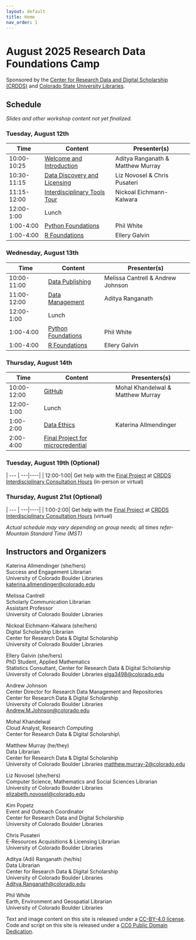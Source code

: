 ```yaml
---
layout: default
title: Home
nav_order: 1
---
```

# August 2025 Research Data Foundations Camp
Sponsored by the [Center for Research Data and Digital Scholarship (CRDDS)](https://www.colorado.edu/crdds/) and [Colorado State University Libraries](https://lib.colostate.edu/services/data-management/).

## Schedule

_Slides and other workshop content not yet finalized._

### Tuesday, August 12th

| Time | Content|Presenter(s)|
| --- | ---|----|
| 10:00-10:25 | [Welcome and Introduction](content/introduction.html)|Aditya Ranganath & Matthew Murray|
| 10:30-11:15| [Data Discovery and Licensing](content/data-discovery.html)| Liz Novosel & Chris Pusateri|
| 11:15-12:00| [Interdisciplinary Tools Tour](content/interdisciplinary-tour.html)| Nickoal Eichmann-Kalwara|
| 12:00-1:00| Lunch|
| 1:00-4:00| [Python Foundations](content/data-analysis-in-python.html)|Phil White|
| 1:00-4:00| [R Foundations](content/data-analysis-in-R.html)|Ellery Galvin| 

### Wednesday, August 13th

| Time | Content|Presenter(s)|
| --- | ---|----|
| 10:00-11:00| [Data Publishing](content/data-publishing-CU-scholar.html)| Melissa Cantrell & Andrew Johnson|
| 11:00-12:00| [Data Management](content/data_management.html)|Aditya Ranganath|
| 12:00-1:00 | Lunch|
| 1:00-4:00| [Python Foundations](content/data-analysis-in-python.html)|Phil White|
| 1:00-4:00| [R Foundations](content/data-analysis-in-R.html)|Ellery Galvin| 

### Thursday, August 14th

| Time | Content|Presenters(s)|
| --- | ---|----|
| 10:00-12:00 | [GitHub](content/git_github.html)| Mohal Khandelwal & Matthew Murray
| 12:00-1:00| Lunch |
| 1:00-2:00| [Data Ethics](content/data-ethics.html)| Katerina Allmendinger|
| 2:00-4:00| [Final Project for microcredential](content/wrap-up/microcredential.html)|

### Tuesday, August 19th (Optional)

| --- | ---|----|
| 12:00-1:00| Get help with the [Final Project](content/wrap-up/microcredential.html) at [CRDDS Interdisciplinary Consultation Hours](https://colorado.libcal.com/calendar/events/CHTuesdays10) (in-person or virtual)

### Thursday, August 21st (Optional)

| --- | ---|----|
| 1:00-2:00| Get help with the [Final Project](content/wrap-up/microcredential.html) at [CRDDS Interdisciplinary Consultation Hours](https://colorado.libcal.com/event/13797344) (virtual)

_Actual schedule may vary depending on group needs; all times refer-Mountain Standard Time (MST)_  


## Instructors and Organizers

Katerina Allmendinger (she/hers)\
Success and Engagement Librarian\
University of Colorado Boulder Libraries\
[katerina.allmendinger@colorado.edu](mailto:katerina.allmendinger@colorado.edu)

Melissa Cantrell\
Scholarly Communication Librarian\
Assistant Professor\
University of Colorado Boulder Libraries

Nickoal Eichmann-Kalwara (she/hers)\
Digital Scholarship Librarian\
Center for Research Data & Digital Scholarship\
University of Colorado Boulder Libraries

Ellery Galvin (she/hers)\
PhD Student, Applied Mathematics\
Statistics Consultant, Center for Research Data & Digital Scholarship\
University of Colorado Boulder Libraries
[elga3498@colorado.edu](mailto:elga3498@colorado.edu)

Andrew Johnson\
Center Director for Research Data Management and Repositories\
Center for Research Data & Digital Scholarship\
University of Colorado Boulder Libraries\
[Andrew.M.Johnson@colorado.edu](mailto:Andrew.M.Johnson@colorado.edu)

Mohal Khandelwal\
Cloud Analyst, Research Computing\
Center for Research Data & Digital Scholarship\

Matthew Murray (he/they)\
Data Librarian\
Center for Research Data & Digital Scholarship\
University of Colorado Boulder Libraries
[matthew.murray-2@colorado.edu](mailto:matthew.murray-2@colorado.edu)

Liz Novosel (she/hers)\
Computer Science, Mathematics and Social Sciences Librarian\
University of Colorado Boulder Libraries\
[elizabeth.novosel@colorado.edu](mailto:elizabeth.novosel@colorado.edu)

Kim Popetz\
Event and Outreach Coordinator\
Center for Research Data and Digital Scholarship\
University of Colorado Boulder Libraries

Chris Pusateri\
E-Resources Acquisitions & Licensing Librarian\
University of Colorado Boulder Libraries

Aditya (Adi) Ranganath (he/his)\
Data Librarian\
Center for Research Data & Digital Scholarship\
University of Colorado Boulder Libraries\
[Aditya.Ranganath@colorado.edu](mailto:Aditya.Ranganath@colorado.edu)

Phil White\
Earth, Environment and Geospatial Librarian\
University of Colorado Boulder Libraries

Text and image content on this site is released under a [CC-BY-4.0 license](https://creativecommons.org/licenses/by/4.0/).
Code and script on this site is released under a [CC0 Public Domain Dedication](https://creativecommons.org/publicdomain/zero/1.0/).